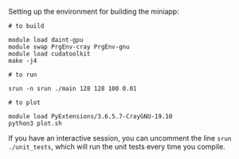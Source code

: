 Setting up the environment for building the miniapp:

```
# to build

module load daint-gpu
module swap PrgEnv-cray PrgEnv-gnu
module load cudatoolkit
make -j4

# to run

srun -n srun ./main 128 128 100 0.01

# to plot

module load PyExtensions/3.6.5.7-CrayGNU-19.10
python3 plot.sh
```

If you have an interactive session, you can uncomment the line `srun ./unit_tests`, which will run the unit tests every time you compile.
